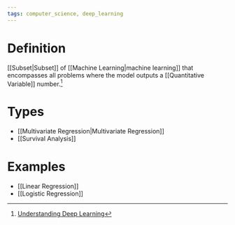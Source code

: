 ```yaml
---
tags: computer_science, deep_learning
---
```


# Definition

[[Subset|Subset]] of [[Machine Learning|machine learning]] that encompasses all problems where the model outputs a [[Quantitative Variable]] number.[^1]

# Types
- [[Multivariate Regression|Multivariate Regression]]
- [[Survival Analysis]]

# Examples
- [[Linear Regression]]
- [[Logistic Regression]]

[^1]: [Understanding Deep Learning](zotero://open-pdf/library/items/RTSRBVL6?page=16)